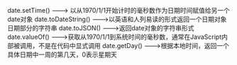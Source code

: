 date.setTime() ---> 以从1970/1/1开始计时的毫秒数作为日期时间赋值给另一个date对象
date.toDateString() --->以英语和人列易读的形式返回一个日期对象日期部分的字符串
date.toJSON() --->返回date对象的字符串形式
date.valueOf() --->获取从1970/1/1到系统时间的毫秒数，通常在JavaScript内部被调用，不是在代码中显式调用
date.getDay() --->根据本地时间，返回一个具体日期中一周的第几天，0表示星期天